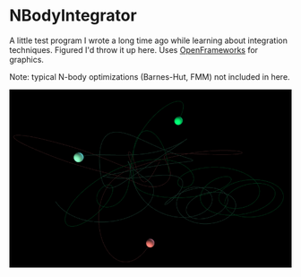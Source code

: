 # NBodyIntegrator

A little test program I wrote a long time ago while learning about integration techniques. Figured I'd throw it up here. Uses [OpenFrameworks](https://openframeworks.cc/) for graphics.

Note: typical N-body optimizations (Barnes-Hut, FMM) not included in here.

![screenshot](3bodyscreenshot.png?raw=true "screenshot showing 3 spheres in motion with paths traced out")
